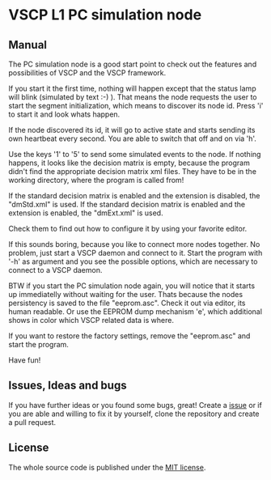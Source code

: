 # VSCP L1 PC simulation node

## Manual

The PC simulation node is a good start point to check out the features and possibilities of VSCP and
the VSCP framework.

If you start it the first time, nothing will happen except that the status lamp will blink (simulated by text :-) ).
That means the node requests the user to start the segment initialization, which means to discover its node
id. Press 'i' to start it and look whats happen.

If the node discovered its id, it will go to active state and starts sending its own heartbeat every second.
You are able to switch that off and on via 'h'.

Use the keys '1' to '5' to send some simulated events to the node.
If nothing happens, it looks like the decision matrix is empty, because the program didn't find the appropriate
decision matrix xml files. They have to be in the working directory, where the program is called from!

If the standard decision matrix is enabled and the extension is disabled, the "dmStd.xml" is used.
If the standard decision matrix is enabled and the extension is enabled, the "dmExt.xml" is used.

Check them to find out how to configure it by using your favorite editor.

If this sounds boring, because you like to connect more nodes together. No problem, just start a VSCP daemon
and connect to it. Start the program with '-h' as argument and you see the possible options, which are necessary
to connect to a VSCP daemon.

BTW if you start the PC simulation node again, you will notice that it starts up immediatelly without waiting for the user.
Thats because the nodes persistency is saved to the file "eeprom.asc". Check it out via editor, its human readable.
Or use the EEPROM dump mechanism 'e', which additional shows in color which VSCP related data is where.

If you want to restore the factory settings, remove the "eeprom.asc" and start the program.

Have fun!

## Issues, Ideas and bugs

If you have further ideas or you found some bugs, great! Create a [issue](https://github.com/BlueAndi/vscp-framework/issues) or if
you are able and willing to fix it by yourself, clone the repository and create a pull request.

## License
The whole source code is published under the [MIT license](http://choosealicense.com/licenses/mit/).
